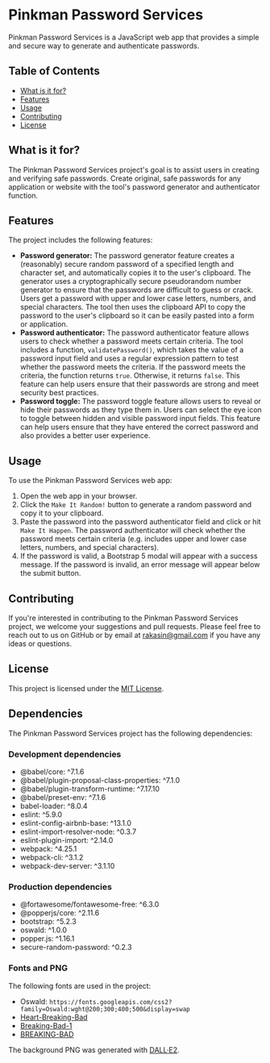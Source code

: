 # Pinkman Password Services

Pinkman Password Services is a JavaScript web app that provides a simple and secure way to generate and authenticate passwords.

## Table of Contents

- [What is it for?](#what-is-it-for)
- [Features](#features)
- [Usage](#usage)
- [Contributing](#contributing)
- [License](#license)

## What is it for?

The Pinkman Password Services project's goal is to assist users in creating and verifying safe passwords. Create original, safe passwords for any application or website with the tool's password generator and authenticator function.

## Features

The project includes the following features:

- **Password generator:** The password generator feature creates a (reasonably) secure random password of a specified length and character set, and automatically copies it to the user's clipboard. The generator uses a cryptographically secure pseudorandom number generator to ensure that the passwords are difficult to guess or crack. Users get a password with upper and lower case letters, numbers, and special characters. The tool then uses the clipboard API to copy the password to the user's clipboard so it can be easily pasted into a form or application.
- **Password authenticator:** The password authenticator feature allows users to check whether a password meets certain criteria. The tool includes a function, `validatePassword()`, which takes the value of a password input field and uses a regular expression pattern to test whether the password meets the criteria. If the password meets the criteria, the function returns `true`. Otherwise, it returns `false`. This feature can help users ensure that their passwords are strong and meet security best practices.
- **Password toggle:** The password toggle feature allows users to reveal or hide their passwords as they type them in. Users can select the eye icon to toggle between hidden and visible password input fields. This feature can help users ensure that they have entered the correct password and also provides a better user experience.

## Usage

To use the Pinkman Password Services web app:

1. Open the web app in your browser.
2. Click the `Make It Random!` button to generate a random password and copy it to your clipboard.
3. Paste the password into the password authenticator field and click or hit `Make It Happen`. The password authenticator will check whether the password meets certain criteria (e.g. includes upper and lower case letters, numbers, and special characters).
4. If the password is valid, a Bootstrap 5 modal will appear with a success message. If the password is invalid, an error message will appear below the submit button.

## Contributing

If you're interested in contributing to the Pinkman Password Services project, we welcome your suggestions and pull requests. Please feel free to reach out to us on GitHub or by email at rakasin@gmail.com if you have any ideas or questions.

## License

This project is licensed under the [MIT License](https://mit-license.org/).

## Dependencies

The Pinkman Password Services project has the following dependencies:

### Development dependencies

- @babel/core: ^7.1.6
- @babel/plugin-proposal-class-properties: ^7.1.0
- @babel/plugin-transform-runtime: ^7.17.10
- @babel/preset-env: ^7.1.6
- babel-loader: ^8.0.4
- eslint: ^5.9.0
- eslint-config-airbnb-base: ^13.1.0
- eslint-import-resolver-node: ^0.3.7
- eslint-plugin-import: ^2.14.0
- webpack: ^4.25.1
- webpack-cli: ^3.1.2
- webpack-dev-server: ^3.1.10

### Production dependencies

- @fortawesome/fontawesome-free: ^6.3.0
- @popperjs/core: ^2.11.6
- bootstrap: ^5.2.3
- oswald: ^1.0.0
- popper.js: ^1.16.1
- secure-random-password: ^0.2.3

### Fonts and PNG

The following fonts are used in the project:

- Oswald: `https://fonts.googleapis.com/css2?family=Oswald:wght@200;300;400;500&display=swap`
- [Heart-Breaking-Bad](https://www.dafont.com/heart-breaking-bad.font)
- [Breaking-Bad-1](https://www.dafont.com/breaking-b.font)
- [BREAKING-BAD](https://www.dafont.com/pt/breaking-bad.font)

The background PNG was generated with [DALL·E2](https://openai.com/dall-e-2/).
